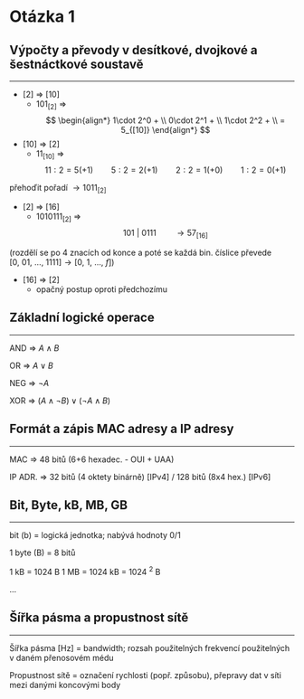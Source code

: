 # Otázka 1

## Výpočty a převody v desítkové, dvojkové a šestnáctkové soustavě
---

* \[2\] => \[10\]
	* $101_{[2]}$ => 
$$
\begin{align*}
	1\cdot 2^0 + \\
	0\cdot 2^1 + \\
	1\cdot 2^2 + \\
	= 5_{[10]}
\end{align*}
$$
* \[10\] => \[2\]
	* $11_{[10]}$ =>
$$
	11 : 2 = 5 (+1) \qquad 5:2 = 2(+1) \qquad 2:2 = 1(+0) \qquad 1:2=0(+1)
$$

přehoďit pořadí $\rightarrow 1011_{[2]}$

* \[2\] => \[16\]
	* $1010111_{[2]}$ =>
$$
	101\ |\ 0111\qquad \rightarrow 57_{[16]}
$$

(rozdělí se po 4 znacích od konce a poté se každá bin. číslice převede $[0,\ 01,\ \dots,\ 1111] \rightarrow [0,\ 1,\ \dots,\ f]$)

* \[16\] => \[2\]
	* opačný postup oproti předchozímu

## Základní logické operace
---

AND => $A \wedge B$

OR => $A \vee B$

NEG => $\neg A$

XOR => $(A \wedge \neg B) \vee (\neg A \wedge B)$

## Formát a zápis MAC adresy a IP adresy
---

MAC => 48 bitů (6+6 hexadec.  - OUI + UAA)

IP ADR. => 32 bitů (4 oktety binárně) [IPv4] / 128 bitů (8x4 hex.) [IPv6]


## Bit, Byte, kB, MB, GB
---

bit (b) = logická jednotka; nabývá hodnoty 0/1

1 byte (B) = 8 bitů

1 kB = 1024 B
1 MB = 1024 kB = 1024 $^2$ B

...


## Šířka pásma a propustnost sítě
---

Šířka pásma [Hz] = bandwidth; rozsah použitelných frekvencí použitelných v daném přenosovém médu

Propustnost sítě = označení rychlosti (popř. způsobu), přepravy dat v síti mezi danými koncovými body
